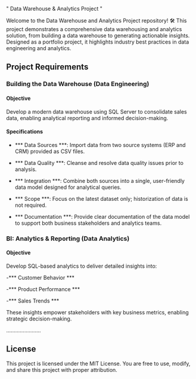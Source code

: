 " Data Warehouse & Analytics Project "

Welcome to the Data Warehouse and Analytics Project repository! 🛠️
This project demonstrates a comprehensive data warehousing and analytics solution, from building a data warehouse to generating actionable insights. Designed as a portfolio project, it highlights industry best practices in data engineering and analytics.

## Project Requirements

### Building the Data Warehouse (Data Engineering)

#### Objective
Develop a modern data warehouse using SQL Server to consolidate sales data, enabling analytical reporting and informed decision-making.

#### Specifications
- *** Data Sources ***: Import data from two source systems (ERP and CRM) provided as CSV files.

- *** Data Quality ***: Cleanse and resolve data quality issues prior to analysis.

- *** Integration ***: Combine both sources into a single, user-friendly data model designed for analytical queries.

- *** Scope ***: Focus on the latest dataset only; historization of data is not required.

- *** Documentation ***: Provide clear documentation of the data model to support both business stakeholders and analytics teams.


### BI: Analytics & Reporting (Data Analytics)
#### Objective
Develop SQL-based analytics to deliver detailed insights into:

-*** Customer Behavior ***

-*** Product Performance ***

-*** Sales Trends ***

These insights empower stakeholders with key business metrics, enabling strategic decision-making. 

 .......................
 
## License
This project is licensed under the MIT License. You are free to use, modify, and share this project with proper attribution.
